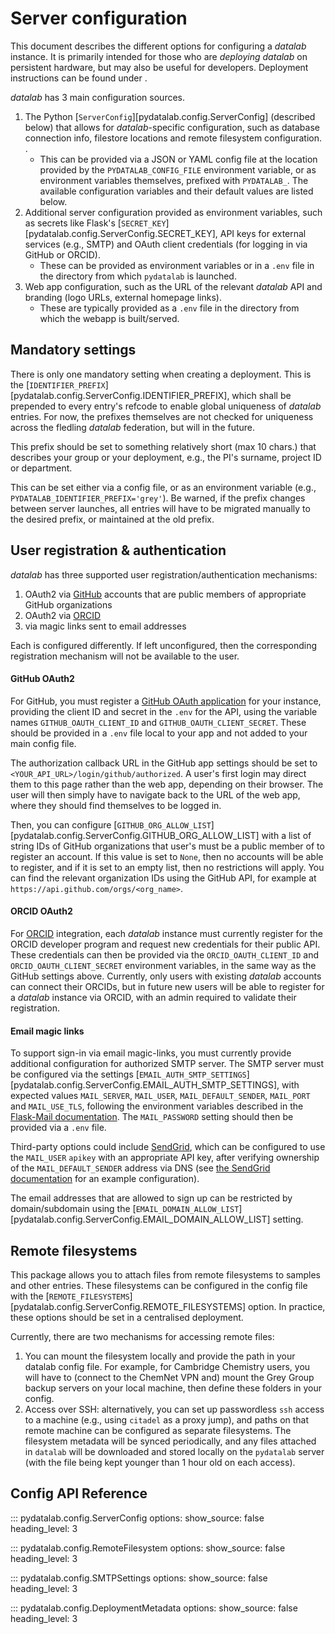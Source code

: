 # Server configuration

This document describes the different options for configuring a *datalab*
instance.
It is primarily intended for those who are *deploying* *datalab* on persistent
hardware, but may also be useful for developers.
Deployment instructions can be found under [](deployment.md).

*datalab* has 3 main configuration sources.

1. The Python [`ServerConfig`][pydatalab.config.ServerConfig] (described below) that allows for *datalab*-specific configuration, such as database connection info, filestore locations and remote filesystem configuration.
.
    - This can be provided via a JSON or YAML config file at the location provided by the `PYDATALAB_CONFIG_FILE` environment variable, or as environment variables themselves, prefixed with `PYDATALAB_`. The available configuration variables and their default values are listed below.
2. Additional server configuration provided as environment variables, such as secrets like Flask's [`SECRET_KEY`][pydatalab.config.ServerConfig.SECRET_KEY], API keys for external services (e.g., SMTP) and OAuth client credentials (for logging in via GitHub or ORCID).
    - These can be provided as environment variables or in a `.env` file in the directory from which `pydatalab` is launched.
3. Web app configuration, such as the URL of the relevant *datalab* API and branding (logo URLs, external homepage links).
    - These are typically provided as a `.env` file in the directory from which the webapp is built/served.

## Mandatory settings

There is only one mandatory setting when creating a deployment.
This is the [`IDENTIFIER_PREFIX`][pydatalab.config.ServerConfig.IDENTIFIER_PREFIX], which shall be prepended to every entry's refcode to enable global uniqueness of *datalab* entries.
For now, the prefixes themselves are not checked for uniqueness across the fledling *datalab* federation, but will in the future.

This prefix should be set to something relatively short (max 10 chars.) that describes your group or your deployment, e.g., the PI's surname, project ID or department.

This can be set either via a config file, or as an environment variable (e.g., `PYDATALAB_IDENTIFIER_PREFIX='grey'`).
Be warned, if the prefix changes between server launches, all entries will have to be migrated manually to the desired prefix, or maintained at the old prefix.

## User registration & authentication

*datalab* has three supported user registration/authentication
mechanisms:

1. OAuth2 via [GitHub](https://github.com) accounts that are public members of appropriate GitHub organizations
2. OAuth2 via [ORCID](https://orcid.org)
3. via magic links sent to email addresses

Each is configured differently.
If left unconfigured, then the corresponding registration mechanism will not be available to the user.

#### GitHub OAuth2

For GitHub, you must register a [GitHub OAuth
application](https://docs.github.com/en/apps/oauth-apps/building-oauth-apps/creating-an-oauth-app) for your instance, providing the client ID and secret in the `.env` for the API, using the variable names `GITHUB_OAUTH_CLIENT_ID` and `GITHUB_OAUTH_CLIENT_SECRET`.
These should be provided in a `.env` file local to your app and not added to your main config file.

The authorization callback URL in the GitHub app settings should be set to `<YOUR_API_URL>/login/github/authorized`.
A user's first login may direct them to this page rather than the web app, depending on their browser.
The user will then simply have to navigate back to the URL of the web app, where they should find themselves to be logged in.

Then, you can configure [`GITHUB_ORG_ALLOW_LIST`][pydatalab.config.ServerConfig.GITHUB_ORG_ALLOW_LIST] with a list of string IDs of GitHub organizations that user's must be a public member of to register an account.
If this value is set to `None`, then no accounts will be able to register, and if it is set to an empty list, then no restrictions will apply.
You can find the relevant organization IDs using the GitHub API, for example at `https://api.github.com/orgs/<org_name>`.

#### ORCID OAuth2

For [ORCID](https://orcid.org) integration, each *datalab* instance must currently register for the ORCID developer program and request new credentials for their public API.
These credentials can then be provided via the `ORCID_OAUTH_CLIENT_ID` and `ORCID_OAUTH_CLIENT_SECRET` environment variables, in the same way as the GitHub settings above.
Currently, only users with existing *datalab* accounts can connect their ORCIDs, but in future new users will be able to register for a *datalab* instance via ORCID, with an admin required to validate their registration.

#### Email magic links

To support sign-in via email magic-links, you must currently provide additional configuration for authorized SMTP server.
The SMTP server must be configured via the settings [`EMAIL_AUTH_SMTP_SETTINGS`][pydatalab.config.ServerConfig.EMAIL_AUTH_SMTP_SETTINGS], with expected values `MAIL_SERVER`, `MAIL_USER`, `MAIL_DEFAULT_SENDER`, `MAIL_PORT` and `MAIL_USE_TLS`, following the environment variables described in the [Flask-Mail documentation](https://flask-mail.readthedocs.io/en/latest/#configuring-flask-mail).
The `MAIL_PASSWORD` setting should then be provided via a `.env` file.

Third-party options could include [SendGrid](https://sendgrid.com/), which can be configured to use the `MAIL_USER` `apikey` with an appropriate API key, after verifying ownership of the `MAIL_DEFAULT_SENDER` address via DNS (see [the SendGrid documentation](https://sendgrid.com/en-us/blog/sending-emails-from-python-flask-applications-with-twilio-sendgrid) for an example configuration).

The email addresses that are allowed to sign up can be restricted by domain/subdomain using the [`EMAIL_DOMAIN_ALLOW_LIST`][pydatalab.config.ServerConfig.EMAIL_DOMAIN_ALLOW_LIST] setting.

## Remote filesystems

This package allows you to attach files from remote filesystems to samples and other entries.
These filesystems can be configured in the config file with the [`REMOTE_FILESYSTEMS`][pydatalab.config.ServerConfig.REMOTE_FILESYSTEMS] option.
In practice, these options should be set in a centralised deployment.

Currently, there are two mechanisms for accessing remote files:

1. You can mount the filesystem locally and provide the path in your datalab config file. For example, for Cambridge Chemistry users, you will have to (connect to the ChemNet VPN and) mount the Grey Group backup servers on your local machine, then define these folders in your config.
2. Access over SSH: alternatively, you can set up passwordless `ssh` access to a machine (e.g., using `citadel` as a proxy jump), and paths on that remote machine can be configured as separate filesystems. The filesystem metadata will be synced periodically, and any files attached in `datalab` will be downloaded and stored locally on the `pydatalab` server (with the file being kept younger than 1 hour old on each access).


## Config API Reference

::: pydatalab.config.ServerConfig
    options:
      show_source: false
      heading_level: 3

::: pydatalab.config.RemoteFilesystem
    options:
      show_source: false
      heading_level: 3

::: pydatalab.config.SMTPSettings
    options:
      show_source: false
      heading_level: 3

::: pydatalab.config.DeploymentMetadata
    options:
      show_source: false
      heading_level: 3
